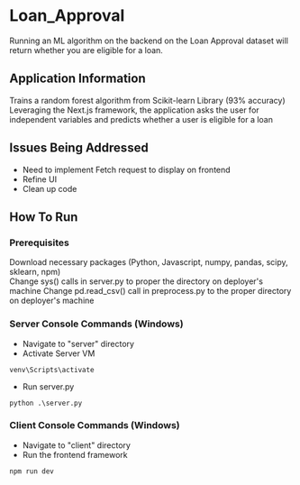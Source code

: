 # Loan_Approval
Running an ML algorithm on the backend on the Loan Approval dataset will return whether you are eligible for a loan.

## Application Information
Trains a random forest algorithm from Scikit-learn Library (93% accuracy)  
Leveraging the Next.js framework, the application asks the user for independent variables and predicts whether a user is eligible for a loan  

## Issues Being Addressed
- Need to implement Fetch request to display on frontend
- Refine UI
- Clean up code

## How To Run

### Prerequisites
Download necessary packages (Python, Javascript, numpy, pandas, scipy, sklearn, npm)  
Change sys() calls in server.py to proper the directory on deployer's machine
Change pd.read_csv() call in preprocess.py to the proper directory on deployer's machine

### Server Console Commands (Windows)
- Navigate to "server" directory  
- Activate Server VM
```
venv\Scripts\activate
```
- Run server.py
```
python .\server.py
```

### Client Console Commands (Windows)
- Navigate to "client" directory
- Run the frontend framework
```
npm run dev
```
